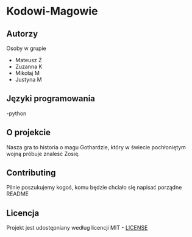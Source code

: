 # Kodowi-Magowie

## Autorzy
Osoby w grupie
- Mateusz Ż
- Zuzanna K
- Mikołaj M
- Justyna M

## Języki programowania
-python

## O projekcie
Nasza gra to historia o magu Gothardzie, który w świecie pochłoniętym wojną próbuje znaleść Zosię. 

## Contributing
Pilnie poszukujemy kogoś, komu będzie chciało się napisać porządne README

## Licencja
Projekt jest udostępniany według licencji MIT - [LICENSE](LICENSE)
